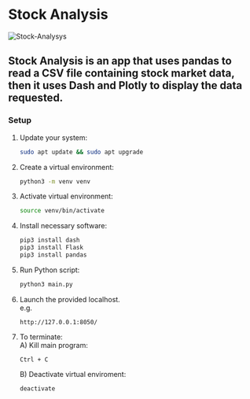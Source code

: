 # Stock Analysis
![Stock-Analysys](https://github.com/user-attachments/assets/b1def629-03f5-4ba5-aea4-3c26589ef5be)

Stock Analysis is an app that uses pandas to read a CSV file containing stock market data, then it uses Dash and Plotly to display the data requested. 
---

### Setup

1. Update your system:
    ```bash
    sudo apt update && sudo apt upgrade
    ```
2. Create a virtual environment:
   ```bash
   python3 -m venv venv
   ```
3. Activate virtual environment:
   ```bash
   source venv/bin/activate
   ```
4. Install necessary software:
   ```bash
   pip3 install dash
   pip3 install Flask
   pip3 install pandas
   ```
5. Run Python script:
   ```bash
   python3 main.py
   ```
6. Launch the provided localhost.<br>
   e.g.
    ```
    http://127.0.0.1:8050/
    ```
7. To terminate:<br>
   A) Kill main program:
     ```
     Ctrl + C
     ```
   B) Deactivate virtual enviroment:
     ```bash
     deactivate
     ```
   
